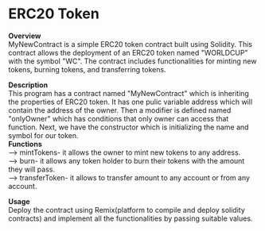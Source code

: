 # ERC20 Token <br />
**Overview** <br />
MyNewContract is a simple ERC20 token contract built using Solidity. This contract allows the deployment of an ERC20 token named "WORLDCUP" with the symbol "WC". The contract includes functionalities for minting new tokens, burning tokens, and transferring tokens. <br />

**Description**<br />
This program has a contract named "MyNewContract" which is inheriting the properties of ERC20 token. It has one pulic variable address which will contain the address of the owner. Then a modifier is defined named "onlyOwner" which has conditions that only owner can access that function. Next, we have the constructor which is initializing the name and symbol for our token. <br />
**Functions**<br />
--> mintTokens- it allows the owner to mint new tokens to any address. <br />
--> burn- it allows any token holder to burn their tokens with the amount they will pass.<br />
--> transferToken- it allows to transfer amount to any account or from any account. <br />

**Usage**<br />
Deploy the contract using Remix(platform to compile and deploy solidity contracts) and implement all the functionalities by passing suitable values. 

